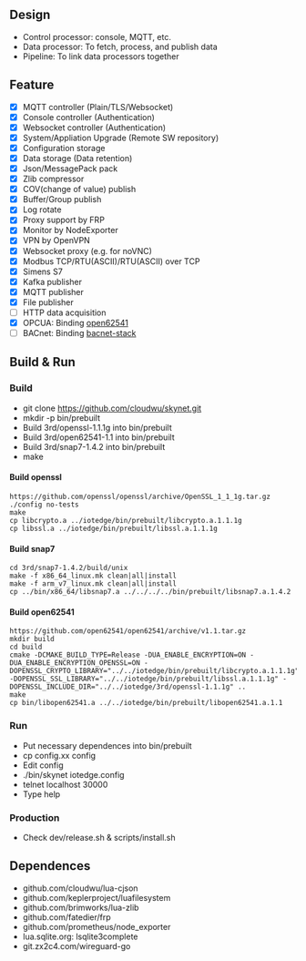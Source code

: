 ## Design
* Control processor: console, MQTT, etc.
* Data processor: To fetch, process, and publish data
* Pipeline: To link data processors together
## Feature
- [x] MQTT controller (Plain/TLS/Websocket)
- [x] Console controller (Authentication)
- [x] Websocket controller (Authentication)
- [x] System/Appliation Upgrade (Remote SW repository)
- [x] Configuration storage
- [x] Data storage (Data retention)
- [x] Json/MessagePack pack 
- [x] Zlib compressor
- [x] COV(change of value) publish
- [x] Buffer/Group publish 
- [x] Log rotate
- [x] Proxy support by FRP
- [x] Monitor by NodeExporter
- [x] VPN by OpenVPN
- [x] Websocket proxy (e.g. for noVNC)
- [x] Modbus TCP/RTU(ASCII)/RTU(ASCII) over TCP
- [x] Simens S7
- [x] Kafka publisher
- [x] MQTT publisher
- [x] File publisher
- [ ] HTTP data acquisition
- [x] OPCUA: Binding [open62541](https://open62541.org/)
- [ ] BACnet: Binding [bacnet-stack](http://bacnet.sourceforge.net/)
## Build & Run
### Build
* git clone https://github.com/cloudwu/skynet.git
* mkdir -p bin/prebuilt
* Build 3rd/openssl-1.1.1g into bin/prebuilt
* Build 3rd/open62541-1.1 into bin/prebuilt
* Build 3rd/snap7-1.4.2 into bin/prebuilt
* make
#### Build openssl
```
https://github.com/openssl/openssl/archive/OpenSSL_1_1_1g.tar.gz
./config no-tests
make
cp libcrypto.a ../iotedge/bin/prebuilt/libcrypto.a.1.1.1g
cp libssl.a ../iotedge/bin/prebuilt/libssl.a.1.1.1g
```
#### Build snap7
```
cd 3rd/snap7-1.4.2/build/unix
make -f x86_64_linux.mk clean|all|install
make -f arm_v7_linux.mk clean|all|install
cp ../bin/x86_64/libsnap7.a ../../../../bin/prebuilt/libsnap7.a.1.4.2
```
#### Build open62541
```
https://github.com/open62541/open62541/archive/v1.1.tar.gz
mkdir build
cd build
cmake -DCMAKE_BUILD_TYPE=Release -DUA_ENABLE_ENCRYPTION=ON -DUA_ENABLE_ENCRYPTION_OPENSSL=ON -DOPENSSL_CRYPTO_LIBRARY="../../iotedge/bin/prebuilt/libcrypto.a.1.1.1g" -DOPENSSL_SSL_LIBRARY="../../iotedge/bin/prebuilt/libssl.a.1.1.1g" -DOPENSSL_INCLUDE_DIR="../../iotedge/3rd/openssl-1.1.1g" ..
make
cp bin/libopen62541.a ../../iotedge/bin/prebuilt/libopen62541.a.1.1
```
### Run
* Put necessary dependences into bin/prebuilt
* cp config.xx config
* Edit config
* ./bin/skynet iotedge.config
* telnet localhost 30000
* Type help
### Production
* Check dev/release.sh & scripts/install.sh
## Dependences
* github.com/cloudwu/lua-cjson
* github.com/keplerproject/luafilesystem
* github.com/brimworks/lua-zlib
* github.com/fatedier/frp
* github.com/prometheus/node_exporter
* lua.sqlite.org: lsqlite3complete
* git.zx2c4.com/wireguard-go
